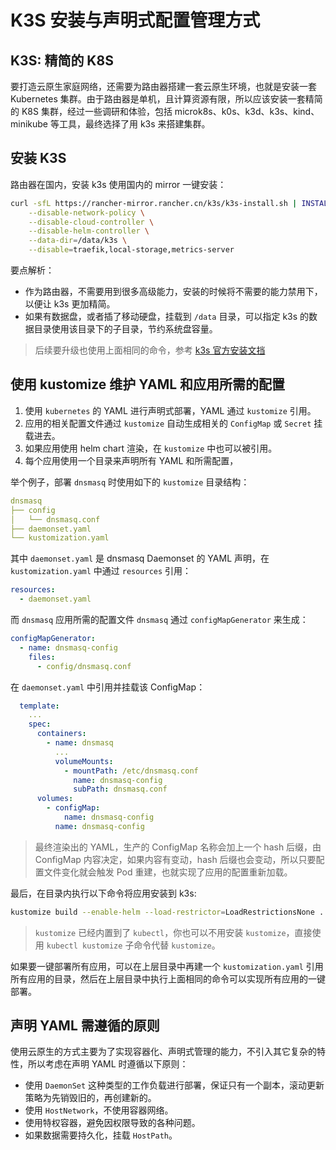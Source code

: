 # K3S 安装与声明式配置管理方式

## K3S: 精简的 K8S

要打造云原生家庭网络，还需要为路由器搭建一套云原生环境，也就是安装一套 Kubernetes 集群。由于路由器是单机，且计算资源有限，所以应该安装一套精简的 K8S 集群，经过一些调研和体验，包括 microk8s、k0s、k3d、k3s、kind、minikube 等工具，最终选择了用 k3s 来搭建集群。

## 安装 K3S

路由器在国内，安装 k3s 使用国内的 mirror 一键安装：

```bash
curl -sfL https://rancher-mirror.rancher.cn/k3s/k3s-install.sh | INSTALL_K3S_MIRROR=cn sh -s - server \
	--disable-network-policy \
	--disable-cloud-controller \
	--disable-helm-controller \
	--data-dir=/data/k3s \
	--disable=traefik,local-storage,metrics-server
```

要点解析：
* 作为路由器，不需要用到很多高级能力，安装的时候将不需要的能力禁用下，以便让 k3s 更加精简。
* 如果有数据盘，或者插了移动硬盘，挂载到 `/data` 目录，可以指定 k3s 的数据目录使用该目录下的子目录，节约系统盘容量。

> 后续要升级也使用上面相同的命令，参考 [k3s 官方安装文挡](https://docs.k3s.io/zh/quick-start)

## 使用 kustomize 维护 YAML 和应用所需的配置

1. 使用 `kubernetes` 的 YAML 进行声明式部署，YAML 通过 `kustomize` 引用。
2. 应用的相关配置文件通过 `kustomize` 自动生成相关的 `ConfigMap` 或 `Secret` 挂载进去。
3. 如果应用使用 helm chart 渲染，在 `kustomize` 中也可以被引用。
4. 每个应用使用一个目录来声明所有 YAML 和所需配置，

举个例子，部署 `dnsmasq` 时使用如下的 `kustomize` 目录结构：

```yaml
dnsmasq
├── config
│   └── dnsmasq.conf
├── daemonset.yaml
└── kustomization.yaml
```

其中 `daemonset.yaml` 是 dnsmasq Daemonset 的 YAML 声明，在 `kustomization.yaml` 中通过 `resources` 引用：

```yaml
resources:
  - daemonset.yaml
```

而 `dnsmasq` 应用所需的配置文件 `dnsmasq` 通过 `configMapGenerator` 来生成：

```yaml
configMapGenerator:
  - name: dnsmasq-config
    files:
      - config/dnsmasq.conf
```

在 `daemonset.yaml` 中引用并挂载该 ConfigMap：

```yaml
  template:
    ...
    spec:
      containers:
        - name: dnsmasq
          ...
          volumeMounts:
            - mountPath: /etc/dnsmasq.conf
              name: dnsmasq-config
              subPath: dnsmasq.conf
      volumes:
        - configMap:
            name: dnsmasq-config
          name: dnsmasq-config
```

> 最终渲染出的 YAML，生产的 ConfigMap 名称会加上一个 hash 后缀，由 ConfigMap 内容决定，如果内容有变动，hash 后缀也会变动，所以只要配置文件变化就会触发 Pod 重建，也就实现了应用的配置重新加载。

最后，在目录内执行以下命令将应用安装到 k3s:

```bash
kustomize build --enable-helm --load-restrictor=LoadRestrictionsNone . | kubectl apply -f -
```

> `kustomize` 已经内置到了 `kubectl`，你也可以不用安装 `kustomize`，直接使用 `kubectl kustomize` 子命令代替 `kustomize`。

如果要一键部署所有应用，可以在上层目录中再建一个 `kustomization.yaml` 引用所有应用的目录，然后在上层目录中执行上面相同的命令可以实现所有应用的一键部署。

## 声明 YAML 需遵循的原则

使用云原生的方式主要为了实现容器化、声明式管理的能力，不引入其它复杂的特性，所以考虑在声明 YAML 时遵循以下原则：
* 使用 `DaemonSet` 这种类型的工作负载进行部署，保证只有一个副本，滚动更新策略为先销毁旧的，再创建新的。
* 使用 `HostNetwork`，不使用容器网络。
* 使用特权容器，避免因权限导致的各种问题。
* 如果数据需要持久化，挂载 `HostPath`。
